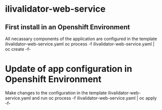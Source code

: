 # ilivalidator-web-service

## First install in an Openshift Environment

All necassary components of the application are configured in the template ilivalidator-web-service.yaml
oc process -f ilivalidator-web-service.yaml | oc create -f-

# Update of app configuration in Openshift Environment

Make changes to the configuration in the template ilivalidator-web-service.yaml and run
oc process -f ilivalidator-web-service.yaml | oc apply -f-
